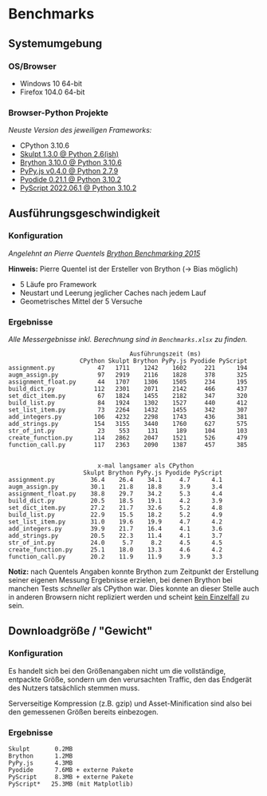 # Benchmarks

## Systemumgebung

### OS/Browser

- Windows 10 64-bit
- Firefox 104.0 64-bit

### Browser-Python Projekte

_Neuste Version des jeweiligen Frameworks:_

- CPython 3.10.6
- [Skulpt 1.3.0 @ Python 2.6(ish)](https://skulpt.org/)
- [Brython 3.10.0 @ Python 3.10.6](https://brython.info/console.html)
- [PyPy.js v0.4.0 @ Python 2.7.9](https://pypyjs.org/)
- [Pyodide 0.21.1 @ Python 3.10.2](https://pyodide.org/en/stable/console.html)
- [PyScript 2022.06.1 @ Python 3.10.2](https://pyscript.net/examples/repl.html)

## Ausführungsgeschwindigkeit

### Konfiguration

_Angelehnt an Pierre Quentels [Brython Benchmarking 2015](https://brythonista.wordpress.com/2015/03/28/comparing-the-speed-of-cpython-brython-skulpt-and-pypy-js/)_

**Hinweis:** Pierre Quentel ist der Ersteller von Brython (→ Bias möglich)

- 5 Läufe pro Framework
- Neustart und Leerung jeglicher Caches nach jedem Lauf
- Geometrisches Mittel der 5 Versuche

### Ergebnisse

_Alle Messergebnisse inkl. Berechnung sind in `Benchmarks.xlsx` zu finden._

```text
                                  Ausführungszeit (ms)
                    CPython Skulpt Brython PyPy.js Pyodide PyScript
assignment.py            47   1711    1242    1602     221      194
augm_assign.py           97   2919    2116    1828     378      325
assignment_float.py      44   1707    1306    1505     234      195
build_dict.py           112   2301    2071    2142     466      437
set_dict_item.py         67   1824    1455    2182     347      320
build_list.py            84   1924    1302    1527     440      412
set_list_item.py         73   2264    1432    1455     342      307
add_integers.py         106   4232    2298    1743     436      381
add_strings.py          154   3155    3440    1760     627      575
str_of_int.py            23    553     131     189     104      103
create_function.py      114   2862    2047    1521     526      479
function_call.py        117   2363    2090    1387     457      385
```

```text

                         x-mal langsamer als CPython
                     Skulpt Brython PyPy.js Pyodide PyScript
assignment.py          36.4    26.4    34.1     4.7      4.1
augm_assign.py         30.1    21.8    18.8     3.9      3.4
assignment_float.py    38.8    29.7    34.2     5.3      4.4
build_dict.py          20.5    18.5    19.1     4.2      3.9
set_dict_item.py       27.2    21.7    32.6     5.2      4.8
build_list.py          22.9    15.5    18.2     5.2      4.9
set_list_item.py       31.0    19.6    19.9     4.7      4.2
add_integers.py        39.9    21.7    16.4     4.1      3.6
add_strings.py         20.5    22.3    11.4     4.1      3.7
str_of_int.py          24.0     5.7     8.2     4.5      4.5
create_function.py     25.1    18.0    13.3     4.6      4.2
function_call.py       20.2    11.9    11.9     3.9      3.3
```

**Notiz:** nach Quentels Angaben konnte Brython zum Zeitpunkt der Erstellung seiner eigenen Messung Ergebnisse erzielen, bei denen Brython bei manchen Tests _schneller_ als CPython war. Dies konnte an dieser Stelle auch in anderen Browsern nicht repliziert werden und scheint [kein Einzelfall](https://github.com/QQuick/Transcrypt/issues/661#issuecomment-539999058) zu sein.

## Downloadgröße / "Gewicht"

### Konfiguration

Es handelt sich bei den Größenangaben nicht um die vollständige, entpackte Größe, sondern um den verursachten Traffic, den das Endgerät des Nutzers tatsächlich stemmen muss.

Serverseitige Kompression (z.B. gzip) und Asset-Minification sind also bei den gemessenen Größen bereits einbezogen.

### Ergebnisse

```text
Skulpt       0.2MB
Brython      1.2MB
PyPy.js      4.3MB
Pyodide      7.6MB + externe Pakete
PyScript     8.3MB + externe Pakete
PyScript*   25.3MB (mit Matplotlib)
```
